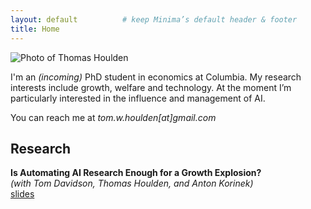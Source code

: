 ```yaml
---
layout: default          # keep Minima’s default header & footer
title: Home
---
```


<div class="hero" markdown="1">

![Photo of Thomas Houlden](/assets/me.jpg)

<p>I'm an <em>(incoming)</em> PhD student in economics at Columbia.  
My research interests include growth, welfare and technology.  
At the moment I’m particularly interested in the influence and management of AI.</p>

<p> You can reach me at <em>tom.w.houlden[at]gmail.com</em> </p>

</div>

</div>

## Research

**Is Automating AI Research Enough for a Growth Explosion?**  
*(with Tom Davidson, Thomas Houlden, and Anton Korinek)*  
[slides](/assets/shs_slides.pdf)
